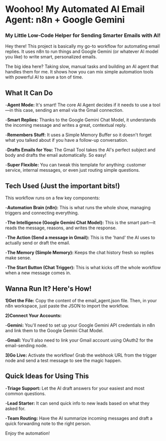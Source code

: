 # Woohoo! My Automated AI Email Agent: n8n + Google Gemini

### My Little Low-Code Helper for Sending Smarter Emails with AI!

Hey there! This project is basically my go-to workflow for automating email replies. It uses n8n to run things and Google Gemini (or whatever AI model you like) to write smart, personalized emails.

The big idea here? Taking slow, manual tasks and building an AI agent that handles them for me. It shows how you can mix simple automation tools with powerful AI to save a ton of time.

## What It Can Do

-**Agent Mode:** It's smart! The core AI Agent decides if it needs to use a tool—in this case, sending an email via the Gmail connection.

-**Smart Replies:** Thanks to the Google Gemini Chat Model, it understands the incoming message and writes a great, contextual reply.

-**Remembers Stuff:** It uses a Simple Memory Buffer so it doesn't forget what you talked about if you have a follow-up conversation.

-**Drafts Emails for You:** The Gmail Tool takes the AI's perfect subject and body and drafts the email automatically. So easy!

-**Super Flexible:** You can tweak this template for anything: customer service, internal messages, or even just routing simple questions.

## Tech Used (Just the important bits!)

This workflow runs on a few key components:

-**Automation Brain (n8n):** This is what runs the whole show, managing triggers and connecting everything.

-**The Intelligence (Google Gemini Chat Model):** This is the smart part—it reads the message, reasons, and writes the response.

-**The Action (Send a message in Gmail):** This is the 'hand' the AI uses to actually send or draft the email.

-**The Memory (Simple Memory):** Keeps the chat history fresh so replies make sense.

-**The Start Button (Chat Trigger):** This is what kicks off the whole workflow when a new message comes in.

## Wanna Run It? Here's How!

**1)Get the File:** Copy the content of the email_agent.json file. Then, in your n8n workspace, just paste the JSON to import the workflow.

**2)Connect Your Accounts:**

-**Gemini:** You'll need to set up your Google Gemini API credentials in n8n and link them to the Google Gemini Chat Model.

-**Gmail:** You'll also need to link your Gmail account using OAuth2 for the email-sending node.

**3)Go Live:** Activate the workflow! Grab the webhook URL from the trigger node and send a test message to see the magic happen.

## Quick Ideas for Using This

-**Triage Support:** Let the AI draft answers for your easiest and most common questions.

-**Lead Starter:** It can send quick info to new leads based on what they asked for.

-**Team Routing:** Have the AI summarize incoming messages and draft a quick forwarding note to the right person.

Enjoy the automation!

